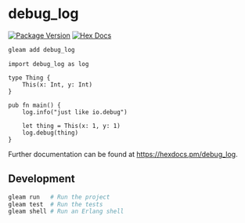 # debug_log

[![Package Version](https://img.shields.io/hexpm/v/debug_log)](https://hex.pm/packages/debug_log)
[![Hex Docs](https://img.shields.io/badge/hex-docs-ffaff3)](https://hexdocs.pm/debug_log/)

```sh
gleam add debug_log
```

```gleam
import debug_log as log

type Thing {
    This(x: Int, y: Int)
}

pub fn main() {
    log.info("just like io.debug")

    let thing = This(x: 1, y: 1)
    log.debug(thing)
}
```

Further documentation can be found at <https://hexdocs.pm/debug_log>.

## Development

```sh
gleam run   # Run the project
gleam test  # Run the tests
gleam shell # Run an Erlang shell
```

